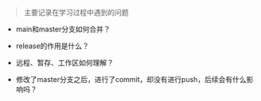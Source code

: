 >主要记录在学习过程中遇到的问题

- main和master分支如何合并？

- release的作用是什么？

- 远程、暂存、工作区如何理解？

- 修改了master分支之后，进行了commit，却没有进行push，后续会有什么影响吗？

